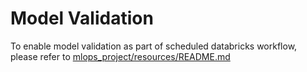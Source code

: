 # Model Validation
To enable model validation as part of scheduled databricks workflow, please refer to [mlops_project/resources/README.md](../resources/README.md)
